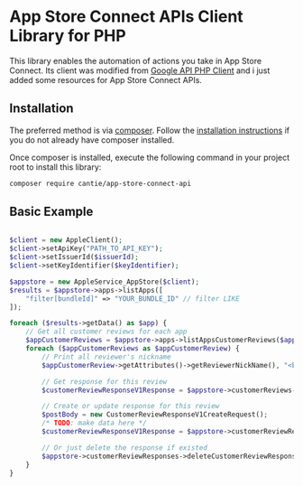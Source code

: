 # App Store Connect APIs Client Library for PHP

This library enables the automation of actions you take in App Store Connect. Its client was modified from [Google API PHP Client](https://github.com/googleapis/google-api-php-client) and i just added some resources for App Store Connect APIs.


## Installation ##

The preferred method is via [composer](https://getcomposer.org/). Follow the
[installation instructions](https://getcomposer.org/doc/00-intro.md) if you do not already have
composer installed.

Once composer is installed, execute the following command in your project root to install this library:

```sh
composer require cantie/app-store-connect-api
```

## Basic Example ##
```php

$client = new AppleClient();
$client->setApiKey("PATH_TO_API_KEY");
$client->setIssuerId($issuerId);
$client->setKeyIdentifier($keyIdentifier);

$appstore = new AppleService_AppStore($client);
$results = $appstore->apps->listApps([
    "filter[bundleId]" => "YOUR_BUNDLE_ID" // filter LIKE
]);

foreach ($results->getData() as $app) {
    // Get all customer reviews for each app
    $appCustomerReviews = $appstore->apps->listAppsCustomerReviews($app->getId());
    foreach ($appCustomerReviews as $appCustomerReview) {
        // Print all reviewer's nickname
        $appCustomerReview->getAttributes()->getReviewerNickName(), "<br /> \n";

        // Get response for this review
        $customerReviewResponseV1Response = $appstore->customerReviews->getCustomerReviewsResponse($appCustomerReview->getId());

        // Create or update response for this review
        $postBody = new CustomerReviewResponseV1CreateRequest();
        /* TODO: make data here */
        $customerReviewResponseV1Response = $appstore->customerReviewResponses->createCustomerReviewResponses($postBody);

        // Or just delete the response if existed
        $appstore->customerReviewResponses->deleteCustomerReviewResponses($customerReviewResponseV1Response->getData()->getId());
    }
}
```
